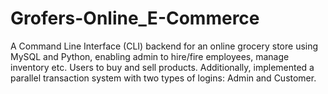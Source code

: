 # Grofers-Online_E-Commerce
A Command Line Interface (CLI) backend for an online grocery store using MySQL and Python, enabling admin to hire/fire employees, manage inventory etc. Users to buy and sell products. Additionally, implemented a parallel transaction system with two types of logins: Admin and Customer.
